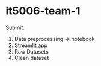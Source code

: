 # it5006-team-1

Submit:
1. Data preprocessing -> notebook
2. Streamlit app
3. Raw Datasets
4. Clean dataset